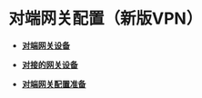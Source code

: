 # 对端网关配置（新版VPN）<a name="vpn_04_0900"></a>

-   **[对端网关设备](对端网关设备.md)**  

-   **[对接的网关设备](对接的网关设备.md)**  

-   **[对端网关配置准备](对端网关配置准备.md)**  


